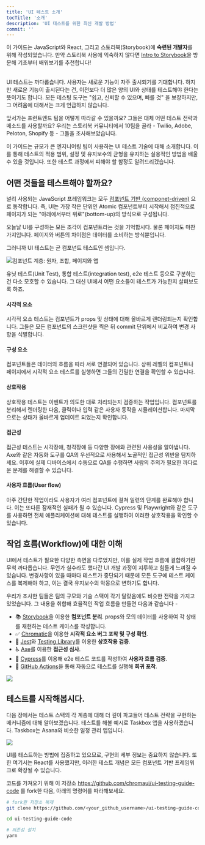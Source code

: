 ```yaml
---
title: 'UI 테스트 소개'
tocTitle: '소개'
description: 'UI 테스트를 위한 최신 개발 방법'
commit: ''
---
```


<div class="aside">이 가이드는 JavaScript와 React, 그리고 스토리북(Storybook)에 <b>숙련된 개발자</b>를 위해 작성되었습니다. 만약 스토리북 사용에 익숙하지 않다면 <a href="/intro-to-storybook">Intro to Storybook</a>을 방문해 기초부터 배워보기를 추천합니다!
</div>

<br/>

UI 테스트는 까다롭습니다. 사용자는 새로운 기능이 자주 출시되기를 기대합니다. 하지만 새로운 기능이 출시된다는 건, 이전보다 더 많은 양의 UI와 상태를 테스트해야 한다는 뜻이기도 합니다. 모든 테스팅 도구는 "쉽고, 신뢰할 수 있으며, 빠를 것" 을 보장하지만, 그 어려움에 대해서는 크게 언급하지 않습니다.

앞서가는 프런트엔드 팀을 어떻게 따라갈 수 있을까요? 그들은 대체 어떤 테스트 전략과 메소드를 사용할까요? 우리는 스토리북 커뮤니티에서 10팀을 골라 - Twilio, Adobe, Peloton, Shopify 등 - 그들을 조사해보았습니다.

이 가이드는 규모가 큰 엔지니어링 팀이 사용하는 UI 테스트 기술에 대해 소개합니다. 이를 통해 테스트의 적용 범위, 설정 및 유지보수의 균형을 유지하는 실용적인 방법을 배울 수 있을 것입니다. 또한 테스트 과정에서 피해야 할 함정도 알려드리겠습니다.

## 어떤 것들을 테스트해야 할까요?

널리 사용되는 JavaScript 프레임워크는 모두 [컴포넌트 기반 (componet-driven)](https://www.componentdriven.org/) 으로 동작합니다. 즉, UI는 가장 작은 단위인 Atomic 컴포넌트부터 시작해서 점진적으로 페이지가 되는 "아래에서부터 위로"(bottom-up)의 방식으로 구성됩니다.

오늘날 UI를 구성하는 모든 조각이 컴포넌트라는 것을 기억합시다. 물론 페이지도 마찬가지입니다. 페이지와 버튼의 차이점은 데이터를 소비하는 방식뿐입니다.

그러니까 UI 테스트는 곧 컴포넌트 테스트인 셈입니다. 


<img style="max-width: 400px;" src="/ui-testing-handbook/component-testing.gif" alt="컴포넌트 계층: 원자, 조합, 페이지와 앱" />

유닛 테스트(Unit Test), 통합 테스트(integration test), e2e 테스트 등으로 구분하는 건 다소 모호할 수 있습니다. 그 대신 UI에서 어떤 요소들이 테스트가 가능한지 살펴보도록 하죠. 

#### 시각적 요소

시각적 요소 테스트는 컴포넌트가 props 및 상태에 대해 올바르게 렌더링되는지 확인합니다. 그들은 모든 컴포넌트의 스크린샷을 찍은 뒤 commit 단위에서 비교하여 변경 사항을 식별합니다.

#### 구성 요소

컴포넌트들은 데이터의 흐름을 따라 서로 연결되어 있습니다. 상위 레벨의 컴포넌트나 페이지에서 시각적 요소 테스트를 실행하면 그들의 긴밀한 연결을 확인할 수 있습니다.

#### 상호작용

상호작용 테스트는 이벤트가 의도한 대로 처리되는지 검증하는 작업입니다. 컴포넌트를 분리해서 렌더링한 다음, 클릭이나 입력 같은 사용자 동작을 시뮬레이션합니다. 마지막으로는 상태가 올바르게 업데이트 되었는지 확인합니다.  

#### 접근성

접근성 테스트는 시각장애, 청각장애 등 다양한 장애와 관련된 사용성을 알아냅니다. Axe와 같은 자동화 도구를 QA의 우선적으로 사용해서 노골적인 접근성 위반을 탐지하세요. 이후에 실제 디바이스에서 수동으로 QA를 수행하면 사람의 주의가 필요한 까다로운 문제를 해결할 수 있습니다.

#### 사용자 흐름(User flow)

아주 간단한 작업이라도 사용자가 여러 컴포넌트에 걸쳐 일련의 단계를 완료해야 합니다. 이는 또다른 잠재적인 실패가 될 수 있습니다. Cypress 및 Playwright와 같은 도구를 사용하면 전체 애플리케이션에 대해 테스트를 실행하여 이러한 상호작용을 확인할 수 있습니다.

## 작업 흐름(Workflow)에 대한 이해

UI에서 테스트가 필요한 다양한 측면을 다루었지만, 이를 실제 작업 흐름에 결합하기란 무척 까다롭습니다. 무언가 실수라도 했다간 UI 개발 과정이 지루하고 힘들게 느껴질 수 있습니다. 변경사항이 있을 때마다 테스트가 중단되기 때문에 모든 도구에 테스트 케이스를 복제해야 하고, 이는 결국 유지보수의 악몽으로 변하기도 합니다.

우리가 조사한 팀들은 팀의 규모와 기술 스택이 각기 달랐음에도 비슷한 전략을 가지고 있었습니다. 그 내용을 취합해 효율적인 작업 흐름을 만들면 다음과 같습니다 - 

- 📚 [Storybook](http://storybook.js.org/)을 이용한 **컴포넌트 분리**. props와 모의 데이터를 사용하여 각 상태를 재현하는 테스트 케이스를 작성합니다.
- ✅ [Chromatic](https://www.chromatic.com/)을 이용한 **시각적 요소 버그 포착 및 구성 확인**. 
- 🐙 [Jest](https://jestjs.io/)와 [Testing Library](https://testing-library.com/)를 이용한 **상호작용 검증**.
- ♿️ [Axe](https://www.deque.com/axe/)를 이용한 **접근성 심사**.
- 🔄 [Cypress](https://www.cypress.io/)를 이용해 e2e 테스트 코드를 작성하여 **사용자 흐름 검증**.
- 🚥 [GitHub Actions](https://github.com/features/actions)을 통해 자동으로 테스트를 실행해 **회귀 포착**.

![](/ui-testing-handbook/ui-testing-workflow.png)

## 테스트를 시작해봅시다.

다음 장에서는 테스트 스택의 각 계층에 대해 더 깊이 파고들어 테스트 전략을 구현하는 메커니즘에 대해 알아보겠습니다. 테스트를 해볼 예시로 Taskbox 앱을 사용하겠습니다. Taskbox는 Asana와 비슷한 일정 관리 앱입니다.

![](/ui-testing-handbook/taskbox.png)

UI를 테스트하는 방법에 집중하고 있으므로, 구현의 세부 정보는 중요하지 않습니다. 또한 여기서는 React를 사용했지만, 이러한 테스트 개념은 모든 컴포넌트 기반 프레임워크로 확장될 수 있습니다.

코드를 가져오기 위해 이 저장소 https://github.com/chromaui/ui-testing-guide-code 를 fork한 다음, 아래의 명령어를 따라해보세요.

```sh
# fork한 저장소 복제
git clone https://github.com/<your_github_username>/ui-testing-guide-code

cd ui-testing-guide-code

# 의존성 설치
yarn
```
